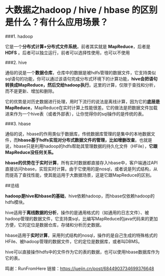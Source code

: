 # 大数据之hadoop / hive / hbase 的区别是什么？有什么应用场景？

###1. hadoop

它是一个**分布式计算+分布式文件系统**，前者其实就是 **MapReduce**，后者是 **HDFS** 。后者可以独立运行，前者可以选择性使用，也可以不使用

###2. hive

通俗的说是一个**数据仓库**，仓库中的数据是被hdfs管理的数据文件，它支持类似sql语句的功能，你可以通过该语句完成分布式环境下的计算功能，**hive会把语句转换成MapReduce，然后交给hadoop执行**。这里的计算，仅限于查找和分析，而不是更新、增加和删除。

它的优势是对历史数据进行处理，用时下流行的说法是离线计算，因为它的**底层是MapReduce**，MapReduce在实时计算上性能很差。它的做法是把数据文件加载进来作为一个hive表（或者外部表），让你觉得你的sql操作的是传统的表。

###3. hbase

通俗的说，hbase的作用类似于数据库，传统数据库管理的是集中的本地数据文件，而**hbase基于hdfs实现对分布式数据文件的管理，比如增删改查**。也就是说，hbase只是利用hadoop的hdfs帮助其管理数据的持久化文件（HFile），**它跟MapReduce没任何关系。**

**hbase的优势在于实时计算**，所有实时数据都直接存入hbase中，客户端通过API直接访问hbase，实现实时计算。由于它使用的是nosql，或者说是列式结构，从而提高了查找性能，使其能运用于大数据场景，这是它跟MapReduce的区别。



##总结

**hadoop是hive和hbase的基础**，hive依赖hadoop，而hbase仅依赖hadoop的hdfs模块。

hive适用于**离线数据的分析**，操作的是通用格式的（如通用的日志文件）、被hadoop管理的数据文件，它支持类sql，比编写MapReduce的java代码来的更加方便，它的定位是数据仓库，存储和分析历史数据。

hbase适用于**实时计算**，采用列式结构的nosql，操作的是自己生成的特殊格式的HFile、被hadoop管理的数据文件，它的定位是数据库，或者叫DBMS。

hive可以直接操作hdfs中的文件作为它的表的数据，也可以使用hbase数据库作为它的表。


鸣谢：RunFromHere
链接：https://juejin.cn/post/6844903734699376648